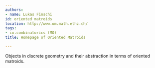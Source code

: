 ```yaml
---
authors:
- name: Lukas Finschi
id: oriented_matroids
location: http://www.om.math.ethz.ch/
tags:
- co.combinatorics (MO)
title: Homepage of Oriented Matroids

---
```


Objects in discrete geometry and their abstraction in terms of oriented matroids.
